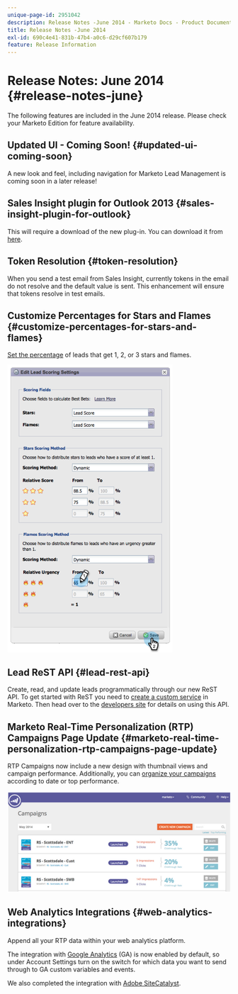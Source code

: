 ```yaml
---
unique-page-id: 2951042
description: Release Notes -June 2014 - Marketo Docs - Product Documentation
title: Release Notes -June 2014
exl-id: 690c4e41-831b-47b4-a0c6-d29cf607b179
feature: Release Information
---
```

# Release Notes: June 2014 {#release-notes-june}

The following features are included in the June 2014 release. Please check your Marketo Edition for feature availability.

## Updated UI - Coming Soon! {#updated-ui-coming-soon}

A new look and feel, including navigation for Marketo Lead Management is coming soon in a later release!

## Sales Insight plugin for Outlook 2013 {#sales-insight-plugin-for-outlook}

This will require a download of the new plug-in. You can download it from [here](/help/marketo/product-docs/marketo-sales-insight/msi-outlook-plugin/install-the-marketo-email-add-in-for-outlook-with-a-registration-code.md).

## Token Resolution {#token-resolution}

When you send a test email from Sales Insight, currently tokens in the email do not resolve and the default value is sent. This enhancement will ensure that tokens resolve in test emails.

## Customize Percentages for Stars and Flames {#customize-percentages-for-stars-and-flames}

[Set the percentage](/help/marketo/product-docs/marketo-sales-insight/msi-for-salesforce/features/stars-and-flames/customize-stars-and-flames.md) of leads that get 1, 2, or 3 stars and flames.

![](assets/image2014-9-22-13-3a50-3a31.png)

## Lead ReST API {#lead-rest-api}

Create, read, and update leads programmatically through our new ReST API. To get started with ReST you need to [create a custom service](/help/marketo/product-docs/administration/additional-integrations/create-a-custom-service-for-use-with-rest-api.md) in Marketo. Then head over to the [developers site](https://experienceleague.adobe.com/en/docs/marketo-developer/marketo/rest/rest-api/) for details on using this API.

## Marketo Real-Time Personalization (RTP) Campaigns Page Update {#marketo-real-time-personalization-rtp-campaigns-page-update}

RTP Campaigns now include a new design with thumbnail views and campaign performance. Additionally, you can [organize your campaigns](/help/marketo/product-docs/web-personalization/working-with-web-campaigns/sort-web-campaigns-by-latest-or-top-performing.md) according to date or top performance.

![](assets/image2014-9-22-13-3a50-3a57.png)

## Web Analytics Integrations {#web-analytics-integrations}

Append all your RTP data within your web analytics platform.

The integration with [Google Analytics](/help/marketo/product-docs/web-personalization/reporting-for-web-personalization/web-analytics-integrations/integrate-rtp-with-google-analytics.md) (GA) is now enabled by default, so under Account Settings turn on the switch for which data you want to send through to GA custom variables and events.

We also completed the integration with [Adobe SiteCatalyst](/help/marketo/product-docs/web-personalization/reporting-for-web-personalization/web-analytics-integrations/integrate-with-adobe-analytics.md).
